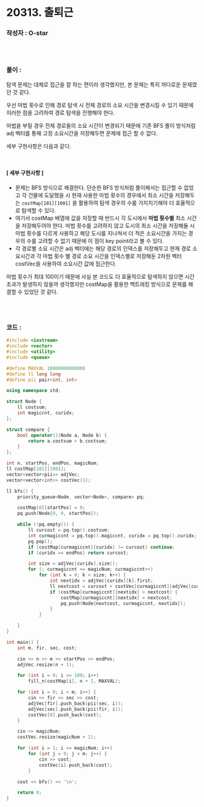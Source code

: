 # 20313. 출퇴근

### 작성자 : O-star

<br/>

<br/>

### 풀이 : 

탐색 문제는 대체로 접근을 잘 하는 편이라 생각했지만, 본 문제는 특히 까다로운 문제였던 것 같다.

우선 마법 횟수로 인해 경로 탐색 시 전체 경로의 소요 시간을 변경시킬 수 있기 때문에 이러한 점을 고려하여 경로 탐색을 진행해야 한다.

마법을 부릴 경우 전체 경로들의 소요 시간이 변경되기 때문에 기존 BFS 풀이 방식처럼 adj 벡터를 통해 고정 소요시간을 저장해두면 문제에 접근 할 수 없다.

세부 구현사항은 다음과 같다.

<br/>

#### **[ 세부 구현사항 ]**

- 문제는 BFS 방식으로 해결한다. 단순한 BFS 방식처럼 풀이해서는 접근할 수 없었고 각 건물에 도달했을 시 현재 사용한 마법 횟수의 경우에서 최소 시간을 저장해두는 `costMap[101][1001]` 을 활용하여 탐색 경우의 수를 가지치기해야 더 효율적으로 탐색할 수 있다.
- 여기서 costMap 배열에 값을 저장할 때 반드시 각 도시에서 **마법 횟수별** 최소 시간을 저장해두어야 한다. 마법 횟수를 고려하지 않고 도시의 최소 시간을 저장해둘 시 마법 횟수를 다르게 사용하고 해당 도시를 지나쳐서 더 적은 소요시간을 가지는 경우의 수를 고려할 수 없기 때문에 이 점이 key point라고 볼 수 있다.
- 각 경로별 소요 시간은 adj 벡터에는 해당 경로의 인덱스를 저장해두고 현재 경로 소요시간과 각 마법 횟수 별 경로 소요 시간을 인덱스별로 저장해둔 2차원 벡터 costVec을 사용하여 소요시간 값에 접근한다.

마법 횟수가 최대 100이기 때문에 사실 본 코드도 더 효율적으로 탐색하지 않으면 시간초과가 발생하지 않을까 생각했지만 costMap을 활용한 백트래킹 방식으로 문제를 해결할 수 있었던 것 같다.

<br/>

<br/>

### 코드 : 

```c++
#include <iostream>
#include <vector>
#include <utility>
#include <queue>

#define MAXVAL 10000000000000
#define ll long long
#define pii pair<int, int>

using namespace std;

struct Node {
    ll costsum;
    int magiccnt, curidx;
};

struct compare {
    bool operator()(Node a, Node b) {
        return a.costsum > b.costsum;
    }
};

int n, startPos, endPos, magicNum;
ll costMap[101][1001];
vector<vector<pii>> adjVec;
vector<vector<int>> costVec(1);

ll bfs() {
    priority_queue<Node, vector<Node>, compare> pq;

    costMap[0][startPos] = 0;
    pq.push(Node{0, 0, startPos});

    while (!pq.empty()) {
        ll curcost = pq.top().costsum;
        int curmagiccnt = pq.top().magiccnt, curidx = pq.top().curidx;
        pq.pop();
        if (costMap[curmagiccnt][curidx] != curcost) continue;
        if (curidx == endPos) return curcost;

        int size = adjVec[curidx].size();
        for (; curmagiccnt <= magicNum; curmagiccnt++)
            for (int k = 0; k < size; k++) {
                int nextidx = adjVec[curidx][k].first;
                ll nextcost = curcost + costVec[curmagiccnt][adjVec[curidx][k].second];
                if (costMap[curmagiccnt][nextidx] > nextcost) {
                    costMap[curmagiccnt][nextidx] = nextcost;
                    pq.push(Node{nextcost, curmagiccnt, nextidx});
                }
            }

    }
}

int main() {
    int m, fir, sec, cost;

    cin >> n >> m >> startPos >> endPos;
    adjVec.resize(n + 1);

    for (int i = 0; i <= 100; i++)
        fill_n(costMap[i], n + 1, MAXVAL);

    for (int i = 0; i < m; i++) {
        cin >> fir >> sec >> cost;
        adjVec[fir].push_back(pii(sec, i));
        adjVec[sec].push_back(pii(fir, i));
        costVec[0].push_back(cost);
    }

    cin >> magicNum;
    costVec.resize(magicNum + 1);

    for (int i = 1; i <= magicNum; i++)
        for (int j = 0; j < m; j++) {
            cin >> cost;
            costVec[i].push_back(cost);
        }

    cout << bfs() << '\n';

    return 0;
}
```

